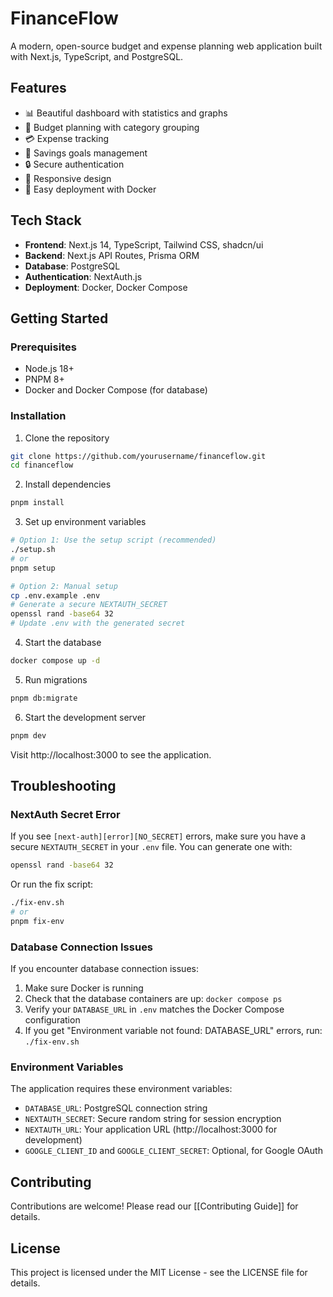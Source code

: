 # FinanceFlow

A modern, open-source budget and expense planning web application built with Next.js, TypeScript, and PostgreSQL.

## Features

- 📊 Beautiful dashboard with statistics and graphs
- 💼 Budget planning with category grouping
- 💳 Expense tracking
- 🏦 Savings goals management
- 🔒 Secure authentication
- 📱 Responsive design
- 🐳 Easy deployment with Docker

## Tech Stack

- **Frontend**: Next.js 14, TypeScript, Tailwind CSS, shadcn/ui
- **Backend**: Next.js API Routes, Prisma ORM
- **Database**: PostgreSQL
- **Authentication**: NextAuth.js
- **Deployment**: Docker, Docker Compose

## Getting Started

### Prerequisites

- Node.js 18+
- PNPM 8+
- Docker and Docker Compose (for database)

### Installation

1. Clone the repository
```bash
git clone https://github.com/yourusername/financeflow.git
cd financeflow
```


2. Install dependencies
```bash
pnpm install
```

3. Set up environment variables
```bash
# Option 1: Use the setup script (recommended)
./setup.sh
# or
pnpm setup

# Option 2: Manual setup
cp .env.example .env
# Generate a secure NEXTAUTH_SECRET
openssl rand -base64 32
# Update .env with the generated secret
```

4. Start the database
```bash
docker compose up -d
```

5. Run migrations
```bash
pnpm db:migrate
```

6. Start the development server
```bash
pnpm dev
```

Visit http://localhost:3000 to see the application.

## Troubleshooting

### NextAuth Secret Error
If you see `[next-auth][error][NO_SECRET]` errors, make sure you have a secure `NEXTAUTH_SECRET` in your `.env` file. You can generate one with:
```bash
openssl rand -base64 32
```

Or run the fix script:
```bash
./fix-env.sh
# or
pnpm fix-env
```

### Database Connection Issues
If you encounter database connection issues:
1. Make sure Docker is running
2. Check that the database containers are up: `docker compose ps`
3. Verify your `DATABASE_URL` in `.env` matches the Docker Compose configuration
4. If you get "Environment variable not found: DATABASE_URL" errors, run: `./fix-env.sh`

### Environment Variables
The application requires these environment variables:
- `DATABASE_URL`: PostgreSQL connection string
- `NEXTAUTH_SECRET`: Secure random string for session encryption
- `NEXTAUTH_URL`: Your application URL (http://localhost:3000 for development)
- `GOOGLE_CLIENT_ID` and `GOOGLE_CLIENT_SECRET`: Optional, for Google OAuth

## Contributing

Contributions are welcome! Please read our [[Contributing Guide]] for details.

## License
This project is licensed under the MIT License - see the LICENSE file for details.
